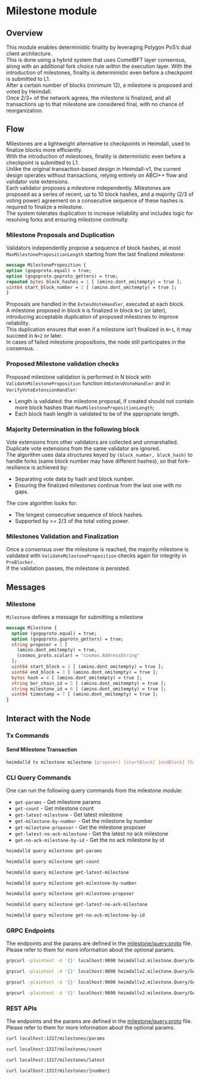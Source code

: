 # Milestone module

## Overview

This module enables deterministic finality by leveraging Polygon PoS’s dual client architecture.  
This is done using a hybrid system that uses CometBFT layer consensus,  
along with an additional fork choice rule within the execution layer.
With the introduction of milestones, finality is deterministic even before a checkpoint is submitted to L1.  
After a certain number of blocks (minimum 12), a milestone is proposed and voted by Heimdall.  
Once 2/3+ of the network agrees, the milestone is finalized, and all transactions up to that milestone are considered final, with no chance of reorganization.

## Flow

Milestones are a lightweight alternative to checkpoints in Heimdall, used to finalize blocks more efficiently.  
With the introduction of milestones, finality is deterministic even before a checkpoint is submitted to L1.  
Unlike the original transaction-based design in Heimdall-v1, the current design operates without transactions, relying entirely on ABCI++ flow and validator vote extensions.  
Each validator proposes a milestone independently. Milestones are proposed as a series of recent, up to 10 block hashes, and a majority (2/3 of voting power) agreement on a consecutive sequence of these hashes is required to finalize a milestone.  
The system tolerates duplication to increase reliability and includes logic for resolving forks and ensuring milestone continuity.  

### Milestone Proposals and Duplication
Validators independently propose a sequence of block hashes, at most `MaxMilestonePropositionLength` starting from the last finalized milestone:  
```protobuf
message MilestoneProposition {
option (gogoproto.equal) = true;
option (gogoproto.goproto_getters) = true;
repeated bytes block_hashes = 1 [ (amino.dont_omitempty) = true ];
uint64 start_block_number = 2 [ (amino.dont_omitempty) = true ];
}
```
Proposals are handled in the `ExtendVoteHandler`, executed at each block.  
A milestone proposed in block `N` is finalized in block `N+1` (or later), introducing acceptable duplication of proposed milestones to improve reliability.  
This duplication ensures that even if a milestone isn’t finalized in `N+1`, it may succeed in `N+2` or later.  
In cases of failed milestone propositions, the node still participates in the consensus.  

### Proposed Milestone validation checks
Proposed milestone validation is performed in N block with `ValidateMilestoneProposition` function in`ExtendVoteHandler` and in `VerifyVoteExtensionHandler`:

- Length is validated: the milestone proposal, if created should not contain more block hashes than `MaxMilestonePropositionLength`;  
- Each block hash length is validated to be of the appropriate length.  

### Majority Determination in the following block
Vote extensions from other validators are collected and unmarshalled.  
Duplicate vote extensions from the same validator are ignored.  
The algorithm uses data structures keyed by `(block_number, block_hash)` to handle forks (same block number may have different hashes), so that fork-resilience is achieved by:

- Separating vote data by hash and block number.
- Ensuring the finalized milestones continue from the last one with no gaps.  

The core algorithm looks for:

- The longest consecutive sequence of block hashes.  
- Supported by >= 2/3 of the total voting power.  

### Milestones Validation and Finalization
Once a consensus over the milestone is reached, the majority milestone is validated with `ValidateMilestoneProposition` checks again for integrity in `PreBlocker`.  
If the validation passes, the milestone is persisted.  

## Messages

### Milestone

`Milestone` defines a message for submitting a milestone
```protobuf
message Milestone {
  option (gogoproto.equal) = true;
  option (gogoproto.goproto_getters) = true;
  string proposer = 1 [
    (amino.dont_omitempty) = true,
    (cosmos_proto.scalar) = "cosmos.AddressString"
  ];
  uint64 start_block = 2 [ (amino.dont_omitempty) = true ];
  uint64 end_block = 3 [ (amino.dont_omitempty) = true ];
  bytes hash = 4 [ (amino.dont_omitempty) = true ];
  string bor_chain_id = 5 [ (amino.dont_omitempty) = true ];
  string milestone_id = 6 [ (amino.dont_omitempty) = true ];
  uint64 timestamp = 7 [ (amino.dont_omitempty) = true ];
}
```

## Interact with the Node

### Tx Commands

#### Send Milestone Transaction 
```bash
heimdalld tx milestone milestone [proposer] [startBlock] [endBlock] [hash] [borChainId] [milestoneId]
```

### CLI Query Commands

One can run the following query commands from the milestone module:

* `get-params` - Get milestone params
* `get-count` - Get milestone count
* `get-latest-milestone` - Get latest milestone
* `get-milestone-by-number` - Get the milestone by number
* `get-milestone-proposer` - Get the milestone proposer
* `get-latest-no-ack-milestone` - Get the latest no ack milestone
* `get-no-ack-milestone-by-id` - Get the no ack milestone by id

```bash
heimdalld query milestone get-params
```

```bash
heimdalld query milestone get-count
```

```bash
heimdalld query milestone get-latest-milestone
```

```bash
heimdalld query milestone get-milestone-by-number
```

```bash
heimdalld query milestone get-milestone-proposer
```

```bash
heimdalld query milestone get-latest-no-ack-milestone
```

```bash
heimdalld query milestone get-no-ack-milestone-by-id
```

### GRPC Endpoints

The endpoints and the params are defined in the [milestone/query.proto](/proto/heimdallv2/milestone/query.proto) file.
Please refer to them for more information about the optional params.

```bash
grpcurl -plaintext -d '{}' localhost:9090 heimdallv2.milestone.Query/GetMilestoneParams
```

```bash
grpcurl -plaintext -d '{}' localhost:9090 heimdallv2.milestone.Query/GetMilestoneCount
```

```bash
grpcurl -plaintext -d '{}' localhost:9090 heimdallv2.milestone.Query/GetLatestMilestone
```

```bash
grpcurl -plaintext -d '{}' localhost:9090 heimdallv2.milestone.Query/GetMilestoneByNumber
```

### REST APIs

The endpoints and the params are defined in the [milestone/query.proto](/proto/heimdallv2/milestone/query.proto) file.
Please refer to them for more information about the optional params.

```bash
curl localhost:1317/milestones/params
```

```bash
curl localhost:1317/milestones/count
```

```bash
curl localhost:1317/milestones/latest
```

```bash
curl localhost:1317/milestones/{number}
```
